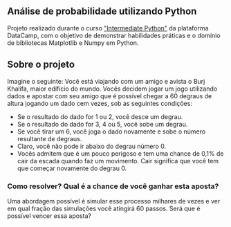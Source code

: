 ## Análise de probabilidade utilizando Python
Projeto realizado durante o curso ["Intermediate Python"](https://app.datacamp.com/learn/courses/intermediate-python) da plataforma DataCamp, com o objetivo de demonstrar habilidades práticas e o domínio de bibliotecas Matplotlib e Numpy em Python.

## Sobre o projeto
Imagine o seguinte: Você está viajando com um amigo e avista o Burj Khalifa, maior edifício do mundo.
Vocês decidem jogar um jogo utilizando dados e apostar com seu amigo que é possível chegar a 60 degraus de altura jogando um dado cem vezes, sob as seguintes condições:
- Se o resultado do dado for 1 ou 2, você desce um degrau.
- Se o resultado do dado for 3, 4 ou 5, você sobe um degrau.
- Se você tirar um 6, você joga o dado novamente e sobe o número resultante de degraus.
- Claro, você não pode ir abaixo do degrau número 0. 
- Vocês admitem que é um pouco perigoso e tem uma chance de 0,1% de cair da escada quando faz um movimento. Cair significa que você tem que começar novamente do degrau 0.
### Como resolver? Qual é a chance de você ganhar esta aposta? 
Uma abordagem possível é simular esse processo milhares de vezes e ver em qual fração das simulações você atingirá 60 passos.
Será que é possível vencer essa aposta? 
